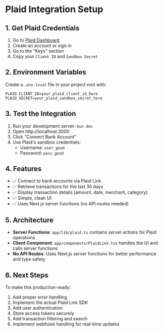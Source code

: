 # Plaid Integration Setup

## 1. Get Plaid Credentials

1. Go to [Plaid Dashboard](https://dashboard.plaid.com/)
2. Create an account or sign in
3. Go to the "Keys" section
4. Copy your `Client ID` and `Sandbox Secret`

## 2. Environment Variables

Create a `.env.local` file in your project root with:

```
PLAID_CLIENT_ID=your_plaid_client_id_here
PLAID_SECRET=your_plaid_sandbox_secret_here
```

## 3. Test the Integration

1. Run your development server: `bun dev`
2. Open http://localhost:3000
3. Click "Connect Bank Account"
4. Use Plaid's sandbox credentials:
   - Username: `user_good`
   - Password: `pass_good`

## 4. Features

- ✅ Connect to bank accounts via Plaid Link
- ✅ Retrieve transactions for the last 30 days
- ✅ Display transaction details (amount, date, merchant, category)
- ✅ Simple, clean UI
- ✅ Uses Next.js server functions (no API routes needed)

## 5. Architecture

- **Server Functions**: `app/lib/plaid.ts` contains server actions for Plaid operations
- **Client Component**: `app/components/PlaidLink.tsx` handles the UI and calls server functions
- **No API Routes**: Uses Next.js server functions for better performance and type safety

## 6. Next Steps

To make this production-ready:
1. Add proper error handling
2. Implement the actual Plaid Link SDK
3. Add user authentication
4. Store access tokens securely
5. Add transaction filtering and search
6. Implement webhook handling for real-time updates 